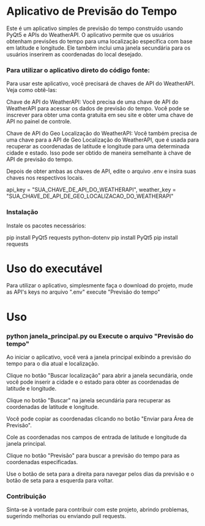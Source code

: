 # Aplicativo de Previsão do Tempo
Este é um aplicativo simples de previsão do tempo construído usando PyQt5 e APIs do WeatherAPI. O aplicativo permite que os usuários obtenham previsões do tempo para uma localização específica com base em latitude e longitude. Ele também inclui uma janela secundária para os usuários inserirem as coordenadas do local desejado.

### Para utilizar o aplicativo direto do código fonte:

Para usar este aplicativo, você precisará de chaves de API do WeatherAPI. Veja como obtê-las:

Chave de API do WeatherAPI: Você precisa de uma chave de API do WeatherAPI para acessar os dados de previsão do tempo. Você pode se inscrever para obter uma conta gratuita em seu site e obter uma chave de API no painel de controle.

Chave de API do Geo Localização do WeatherAPI: Você também precisa de uma chave para a API de Geo Localização do WeatherAPI, que é usada para recuperar as coordenadas de latitude e longitude para uma determinada cidade e estado. Isso pode ser obtido de maneira semelhante à chave de API de previsão do tempo.

Depois de obter ambas as chaves de API, edite o arquivo .env e insira suas chaves nos respectivos locais.

api_key = "SUA_CHAVE_DE_API_DO_WEATHERAPI", 
weather_key = "SUA_CHAVE_DE_API_DE_GEO_LOCALIZACAO_DO_WEATHERAPI"

### Instalação
Instale os pacotes necessários:

pip install PyQt5 requests python-dotenv
pip install PyQt5
pip install requests

# Uso do executável
Para utilizar o aplicativo, simplesmente faça o download do projeto, mude as API's keys no arquivo ".env" execute "Previsão do tempo"

# Uso
### python janela_principal.py ou Execute o arquivo "Previsão do tempo"

Ao iniciar o aplicativo, você verá a janela principal exibindo a previsão do tempo para o dia atual e localização.

Clique no botão "Buscar localização" para abrir a janela secundária, onde você pode inserir a cidade e o estado para obter as coordenadas de latitude e longitude.

Clique no botão "Buscar" na janela secundária para recuperar as coordenadas de latitude e longitude.

Você pode copiar as coordenadas clicando no botão "Enviar para Área de Previsão".

Cole as coordenadas nos campos de entrada de latitude e longitude da janela principal.

Clique no botão "Previsão" para buscar a previsão do tempo para as coordenadas especificadas.

Use o botão de seta para a direita para navegar pelos dias da previsão e o botão de seta para a esquerda para voltar.

### Contribuição
Sinta-se à vontade para contribuir com este projeto, abrindo problemas, sugerindo melhorias ou enviando pull requests.
